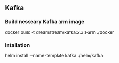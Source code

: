 ## Kafka


### Build nesseary Kafka arm image
docker build -t dreamstream/kafka:2.3.1-arm ./docker

### Intallation

helm install --name-template kafka ./helm/kafka